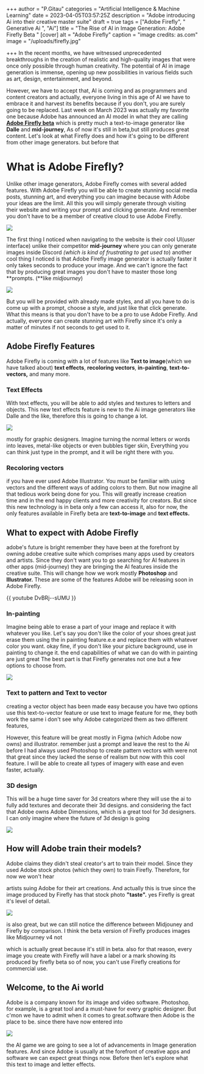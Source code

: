 +++
author = "P.Gitau"
categories = "Artificial Intelligence & Machine Learning"
date = 2023-04-05T03:57:25Z
description = "Adobe introducing Ai into their creative master suite"
draft = true
tags = ["Adobe Firefly", "  Generative Ai ", "Ai"]
title = "The Rise of AI in Image Generation: Adobe Firefly Beta "
[cover]
alt = "Adobe Firefly"
caption = "image credits: as.com"
image = "/uploads/firefly.jpg"

+++
In the recent months, we have witnessed unprecedented breakthroughs in the creation of realistic and high-quality images that were once only possible through human creativity. The potential of AI in image generation is immense, opening up new possibilities in various fields such as art, design, entertainment, and beyond.

However, we have to accept that, AI is coming and as programmers and content creators and actually, everyone living in this age of AI we have to embrace it and harvest its benefits because if you don't, you are surely going to be replaced. Last week on March 2023 was actually my favorite one because Adobe has announced an AI model in what they are calling [**Adobe Firefly beta**](https://firefly.adobe.com/ "Adobe firefly") which is pretty much a text-to-image generator like **Dalle** and **mid-journey**, As of now it's still in beta,but still produces great content. Let's look at what Firefly does and how it's going to be different from other image generators. but before that

# What is Adobe Firefly?

Unlike other image generators, Adobe Firefly comes with several added features. With Adobe Firefly you will be able to create stunning social media posts, stunning art, and everything you can imagine because with Adobe your ideas are the limit. All this you will simply generate through visiting their website and writing your prompt and clicking generate. And remember you don't have to be a member of creative cloud to use Adobe Firefly.

![](/uploads/fire.PNG)

The first thing I noticed when navigating to the website is their cool UI(user interface) unlike their competitor **mid-journey** where you can only generate images inside Discord _(which is kind of frustrating to get used to_) another cool thing I noticed is that Adobe Firefly image generator is actually faster it only takes seconds to produce your image. And we can't ignore the fact that by producing great images you don't have to master those long **prompts. (**like _midjourney_)

![](/uploads/mj-prompt.png)

But you will be provided with already made styles, and all you have to do is come up with a prompt, choose a style, and just like that click generate. What this means is that you don't have to be a pro to use Adobe Firefly. And actually, everyone can create stunning art with Firefly since it's only a matter of minutes if not seconds to get used to it.

## Adobe Firefly Features

Adobe Firefly is coming with a lot of features like **Text to image**(which we have talked about) **text effects**, **recoloring vectors**, **in-painting**, **text-to-vectors,** and many more.

### Text Effects

With text effects, you will be able to add styles and textures to letters and objects. This new text effects feature is new to the Ai image generators like Dalle and the like, therefore this is going to change a lot.

![](/uploads/firefly_rubberballs_24949-scaled.webp)

mostly for graphic designers. Imagine turning the normal letters or words into leaves, metal-like objects or even bubbles tiger skin, Everything you can think just type in the prompt, and it will be right there with you.

### Recoloring vectors

if you have ever used Adobe Illustrator. You must be familiar with using vectors and the different ways of adding colors to them. But now imagine all that tedious work being done for you. This will greatly increase creation time and in the end happy clients and more creativity for creators. But since this new technology is in beta only a few can access it, also for now, the only features available in Firefly beta are **text-to-image** and **text effects.**

## What to expect with Adobe Firefly

adobe's future is bright remember they have been at the forefront by owning adobe creative suite which comprises many apps used by creators and artists. Since they don't want you to go searching for AI features in other apps (mid-journey) they are bringing the AI features inside the creative suite. This will change how we work mostly **Photoshop** and **Illustrator.** These are some of the features Adobe will be releasing soon in Adobe Firefly.

{{ youtube DvBRj--sUMU }}

### In-painting

Imagine being able to erase a part of your image and replace it with whatever you like. Let's say you don't like the color of your shoes great just erase them using the in painting feature.e.e and replace them with whatever color you want. okay fine, if you don't like your picture background, use in painting to change it. the end capabilities of what we can do with in painting are just great The best part is that Firefly generates not one but a few options to choose from.

![](/uploads/screenshot-2023-04-04-at-08-41-36.png)

### Text to pattern and Text to vector

creating a vector object has been made easy because you have two options use this text-to-vector feature or use text to image feature for me, they both work the same i don't see why Adobe categorized them as two different features, 

However, this feature will be great mostly in Figma (which Adobe now owns) and illustrator. remember just a prompt and leave the rest to the Ai before I had always used Photoshop to create pattern vectors with were not that great since they lacked the sense of realism but now with this cool feature. I will be able to create all types of imagery with ease and even faster, actually.

### 3D design

This will be a huge time saver for 3d creators where they will use the ai to fully add textures and decorate their 3d designs. and considering the fact that Adobe owns Adobe Dimensions, which is a great tool for 3d designers. I can only imagine where the future of 3d design is going

![](/uploads/0220cad03d49487eaccc7dec660043fd.gif)

## How will Adobe train their models?

Adobe claims they didn't steal creator's art to train their model. Since they used Adobe stock photos (which they own) to train Firefly. Therefore, for now we won't hear

artists suing Adobe for their art creations. And actually this is true since the image produced by Firefly has that stock photo **"taste".** yes Firefly is great it's level of detail.

![](/uploads/images-2.jpg)

is also great, but we can still notice the difference between Midjouney and Firefly by comparison. I think the beta version of Firefly produces images like Midjourney v4 not

which is actually great because it's still in beta. also for that reason, every image you create with Firefly will have a label or a mark showing its produced by firefly beta so of now, you can't use Firefly creations for commercial use.

## Welcome, to the Ai world

Adobe is a company known for its image and video software. Photoshop, for example, is a great tool and a must-have for every graphic designer. But c'mon we have to admit when it comes to great.software then Adobe is the place to be. since there have now entered into 

![](/uploads/adobe-firefly-is-a-text-to-image-generator-that-didnt-steal-your-work.webp)

the AI game we are going to see a lot of advancements in Image generation features. And since Adobe is usually at the forefront of creative apps and software we can expect great things now. Before then let's explore what this text to image and letter effects.